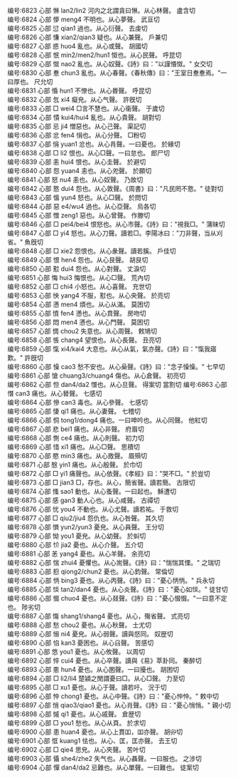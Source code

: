 <!-- { "loadSidebar": true } -->
编号:6823   心部   惏   lan2/lin2   河内之北謂貪曰惏。从心林聲。   盧含切  
编号:6824   心部   懜   meng4   不明也。从心夢聲。   武亘切  
编号:6825   心部   愆   qian1   過也。从心衍聲。   去虔切  
编号:6826   心部   慊   xian2/qian3   疑也。从心兼聲。   戶兼切  
编号:6827   心部   惑   huo4   亂也。从心或聲。   胡國切  
编号:6828   心部   怋   min2/men2/hun1   怓也。从心民聲。   呼昆切  
编号:6829   心部   怓   nao2   亂也。从心奴聲。《詩》曰："以謹惽怓。"   女交切  
编号:6830   心部   惷   chun3   亂也。从心春聲。《春秋傳》曰："王室日惷惷焉。"一曰厚也。   尺允切  
编号:6831   心部   惛   hun1   不憭也。从心昬聲。   呼昆切  
编号:6832   心部   忥   xi4   癡皃。从心气聲。   許旣切  
编号:6833   心部   □   wei4   □言不慧也。从心衞聲。   于歲切  
编号:6834   心部   憒   kui4/hui4   亂也。从心貴聲。   胡對切  
编号:6835   心部   忌   ji4   憎惡也。从心己聲。   渠記切  
编号:6836   心部   忿   fen4   悁也。从心分聲。   □粉切  
编号:6837   心部   悁   yuan1   忿也。从心肙聲。一曰憂也。   於緣切  
编号:6838   心部   □   li2   恨也。从心□聲。一曰怠也。   郎尸切  
编号:6839   心部   恚   hui4   恨也。从心圭聲。   於避切  
编号:6840   心部   怨   yuan4   恚也。从心夗聲。   於願切  
编号:6841   心部   怒   nu4   恚也。从心奴聲。   乃故切  
编号:6842   心部   憝   dui4   怨也。从心敦聲。《周書》曰："凡民罔不憝。"   徒對切  
编号:6843   心部   慍   yun4   怒也。从心□聲。   於問切  
编号:6844   心部   惡   e4/wu4   過也。从心亞聲。   烏各切  
编号:6845   心部   憎   zeng1   惡也。从心曾聲。   作滕切  
编号:6846   心部   □   pei4/bei4   恨怒也。从心巿聲。《詩》曰："視我□。"   蒲昧切  
编号:6847   心部   □   yi4   怒也。从心刀聲。讀若□。李陽冰曰："刀非聲，当从刈省。"   魚旣切  
编号:6848   心部   □   xie2   怨恨也。从心彖聲。讀若膎。   戶佳切  
编号:6849   心部   恨   hen4   怨也。从心艮聲。   胡艮切  
编号:6850   心部   懟   dui4   怨也。从心對聲。   丈淚切  
编号:6851   心部   悔   hui3   悔恨也。从心□聲。   荒內切  
编号:6852   心部   □   chi4   小怒也。从心喜聲。   充世切  
编号:6853   心部   怏   yang4   不服，懟也。从心央聲。   於亮切  
编号:6854   心部   懣   men4   煩也。从心从滿。   莫困切  
编号:6855   心部   憤   fen4   懣也。从心賁聲。   房吻切  
编号:6856   心部   悶   men4   懣也。从心門聲。   莫困切  
编号:6857   心部   惆   chou2   失意也。从心周聲。   敕鳩切  
编号:6858   心部   悵   chang4   望恨也。从心長聲。   丑亮切  
编号:6859   心部   愾   xi4/kai4   大息也。从心从氣，氣亦聲。《詩》曰："愾我寤歎。"   許旣切  
编号:6860   心部   懆   cao3   愁不安也。从心喿聲。《詩》曰："念子懆懆。"   七早切  
编号:6861   心部   愴   chuang3/chuang4   傷也。从心倉聲。   初亮切  
编号:6862   心部   怛   dan4/da2   憯也。从心旦聲。   得案切  當割切
编号:6863   心部   憯   can3   痛也。从心朁聲。   七感切  
编号:6864   心部   慘   can3   毒也。从心參聲。   七感切  
编号:6865   心部   悽   qi1   痛也。从心妻聲。   七稽切  
编号:6866   心部   恫   tong1/dong4   痛也。一曰呻吟也。从心同聲。   他紅切  
编号:6867   心部   悲   bei1   痛也。从心非聲。   府眉切  
编号:6868   心部   惻   ce4   痛也。从心則聲。   初力切  
编号:6869   心部   惜   xi1   痛也。从心□聲。   思積切  
编号:6870   心部   愍   min3   痛也。从心敃聲。   眉殞切  
编号:6871   心部   慇   yin1   痛也。从心殷聲。   於巾切  
编号:6872   心部   □   yi1   痛聲也。从心依聲。《孝經》曰："哭不□。"   於豈切  
编号:6873   心部   □   jian3   □，存也。从心，簡省聲。讀若簡。   古限切  
编号:6874   心部   慅   sao1   動也。从心蚤聲。一曰起也。   穌遭切  
编号:6875   心部   感   gan3   動人心也。从心咸聲。   古禫切  
编号:6876   心部   忧   you4   不動也。从心尤聲。讀若祐。   于救切  
编号:6877   心部   □   qiu2/jiu4   怨仇也。从心咎聲。   其久切  
编号:6878   心部   愪   yun2/yun3   憂皃。从心員聲。   王分切  
编号:6879   心部   怮   you1   憂皃。从心幼聲。   於虯切  
编号:6880   心部   忦   jia2   憂也。从心介聲。   五介切  
编号:6881   心部   恙   yang4   憂也。从心羊聲。   余亮切  
编号:6882   心部   惴   zhui4   憂懼也。从心耑聲。《詩》曰："惴惴其慄。"   之瑞切  
编号:6883   心部   憌   qiong2/chun2   憂也。从心鈞聲。   常倫切  
编号:6884   心部   怲   bing3   憂也。从心丙聲。《詩》曰："憂心怲怲。"   兵永切  
编号:6885   心部   惔   tan2/dan4   憂也。从心炎聲。《詩》曰："憂心如惔。"   徒甘切  
编号:6886   心部   惙   chuo4   憂也。从心叕聲。《詩》曰："憂心惙惙。"一曰意不定也。   陟劣切  
编号:6887   心部   慯   shang1/shang4   憂也。从心，殤省聲。   式亮切  
编号:6888   心部   愁   chou2   憂也。从心秋聲。   士尤切  
编号:6889   心部   愵   ni4   憂皃。从心弱聲。讀與惄同。   奴歴切  
编号:6890   心部   惂   kan3   憂困也。从心臽聲。   苦感切  
编号:6891   心部   悠   you1   憂也。从心攸聲。   以周切  
编号:6892   心部   悴   cui4   憂也。从心卒聲。讀與《易》萃卦同。   秦醉切  
编号:6893   心部   慁   hun4   憂也。从心圂聲。一曰擾也。   胡困切  
编号:6894   心部   □   li2/li4   楚潁之閒謂憂曰□。从心□聲。   力至切  
编号:6895   心部   □   xu1   憂也。从心于聲。讀若吁。   況于切  
编号:6896   心部   忡   chong1   憂也。从心中聲。《詩》曰："憂心忡忡。"   敕中切  
编号:6897   心部   悄   qiao3/qiao1   憂也。从心肖聲。《詩》曰："憂心悄悄。"   親小切  
编号:6898   心部   慽   qi1   憂也。从心戚聲。   倉歴切  
编号:6899   心部   □   you1   愁也。从心从頁。   於求切  
编号:6900   心部   患   huan4   憂也。从心上貫吅，吅亦聲。   胡丱切  
编号:6901   心部   恇   kuang1   怯也。从心、匡，匡亦聲。   去王切  
编号:6902   心部   □   qie4   思皃。从心夾聲。   苦叶切  
编号:6903   心部   懾   she4/zhe2   失气也。从心聶聲。一曰服也。   之涉切  
编号:6904   心部   憚   dan4/da2   忌難也。从心單聲。一曰難也。   徒案切  
